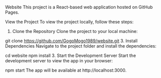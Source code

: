 Website
This project is a React-based web application hosted on GitHub Pages.

View the Project
To view the project locally, follow these steps:

1. Clone the Repository
Clone the project to your local machine:

git clone https://github.com/GogoMogo1989/website.git
3. Install Dependencies
Navigate to the project folder and install the dependencies:

cd website
npm install
3. Start the Development Server
Start the development server to view the app in your browser:

npm start
The app will be available at http://localhost:3000.
